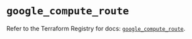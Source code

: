 # `google_compute_route`

Refer to the Terraform Registry for docs: [`google_compute_route`](https://registry.terraform.io/providers/hashicorp/google-beta/5.29.1/docs/resources/google_compute_route).
